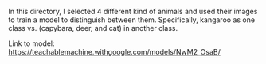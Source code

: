 In this directory, I selected 4 different kind of animals and used their images to train a model to distinguish between them. Specifically, kangaroo as one class vs. (capybara, deer, and cat) in another class. 

Link to model: https://teachablemachine.withgoogle.com/models/NwM2_OsaB/